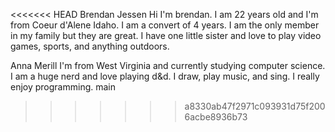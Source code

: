 <<<<<<< HEAD
Brendan Jessen
Hi I'm brendan. I am 22 years old and I'm from Coeur d'Alene Idaho. I am a convert of 4 years. I am the only member in my family
but they are great. I have one little sister and love to play video games, sports, and anything outdoors.


Anna Merill
I'm from West Virginia and currently studying 
computer science. I am a huge nerd and love playing
d&d. I draw, play music, and sing. I really enjoy programming.
main
>>>>>>> a8330ab47f2971c093931d75f2006acbe8936b73
